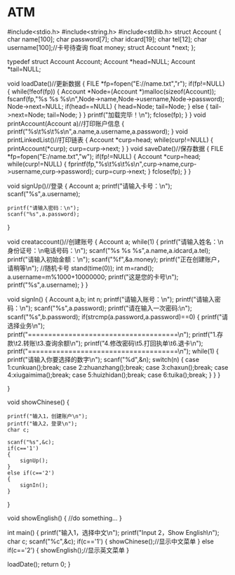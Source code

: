 # ATM
#include<stdio.h>
#include<string.h>
#include<stdlib.h>
struct Account
{
	char name[100];
	char password[7];
	char idcard[19];
	char tel[12];
	char username[100];//卡号待查询
	float money;
	struct Account *next;
};

typedef struct Account Account;
	Account *head=NULL;
	Account *tail=NULL;

void loadDate()//更新数据
{
	FILE *fp=fopen("E://name.txt","r");
	if(fp!=NULL)
	{
		while(!feof(fp))
		{
			Account *Node=(Account *)malloc(sizeof(Account));
			fscanf(fp,"%s %s %s\n",Node->name,Node->username,Node->password);
			Node->next=NULL;
			if(head==NULL)
			{
				head=Node;
				tail=Node;
			}
			else
			{
				tail->next=Node;
				tail=Node;
			}
		}
	printf("加载完毕！\n");
	fclose(fp);
	}
}
void printAccount(Account a)//打印账户信息
{
	printf("%s\t%s\t%s\n",a.name,a.username,a.password);
}
void printLinkedList()//打印链表
{
	Account *curp=head;
	while(curp!=NULL)
	{
		printAccount(*curp);
		curp=curp->next;
	}
}
void saveDate()//保存数据
{
	FILE *fp=fopen("E:/name.txt","w");
	if(fp!=NULL)
	{
		Account *curp=head;
		while(curp!=NULL)
		{
			fprintf(fp,"%s\t%s\t%s\n",curp->name,curp->username,curp->password);
			curp=curp->next;
		}
		fclose(fp);
	}
}

void signUp()//登录
{
	Account a;
	printf("请输入卡号：\n");
	scanf("%s",a.username);

	printf("请输入密码：\n");
	scanf("%s",a.password);
	
}

void creataccount()//创建账号
{
	Account a;
	while(1)
	{
	printf("请输入姓名：\n身份证号：\n电话号码：\n");
	scanf("%s %s %s",a.name,a.idcard,a.tel);
	printf("请输入初始金额：\n");
	scanf("%f",&a.money);
	printf("正在创建账户，请稍等\n");
	//随机卡号
	stand(time(0));
	int m=rand();
	a.username=m%1000+10000000;
	printf("这是您的卡号\n");
	printf("%s",a.username);
	}
}

void signIn()
{
	Account a,b;
	int n;
	printf("请输入账号：\n");
	printf("请输入密码：\n");
	scanf("%s",a.password);
	printf("请在输入一次密码:\n");
	scanf("%s",b.password);
	if(strcmp(a.password,a.password)==0)
	{
		printf("请选择业务\n");
		printf("=====================================\n");
		printf("1.存款\t2.转账\t3.查询余额\n");
		printf("4.修改密码\t5.打回执单\t6.退卡\n");
		printf("=====================================\n");
		while(1)
		{
			printf("请输入你要选择的数字\n");
			scanf("%d",&n);
			switch(n)
			{
			case 1:cunkuan();break;
			case 2:zhuanzhang();break;
			case 3:chaxun();break;
			case 4:xiugaimima();break;
			case 5:huizhidan();break;
			case 6:tuika();break;
			}
		}
	}

}

void showChinese()
{
	
	printf("输入1，创建账户\n");
	printf("输入2，登录\n");
	char c;
	
	scanf("%s",&c);
	if(c=='1')
	{
		signUp();
	}
	else if(c=='2')
	{
		signIn();
	}
}

void showEnglish()
{
	//do something...
}

int main()
{
	printf("输入1，选择中文\n");
	printf("Input 2，Show English\n");
	char c;
	scanf("%c",&c);
	if(c=='1')
	{
		showChinese();//显示中文菜单
	}
	else if(c=='2')
	{
		showEnglish();//显示英文菜单
	}

loadDate();
	return 0;
}
